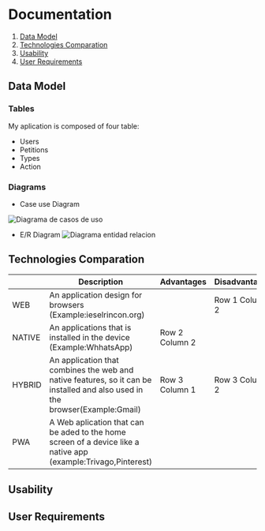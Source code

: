# Documentation
1. [Data Model](#data-model)
2. [Technologies Comparation](#technologies-comparation)
3. [Usability](#usability)
4. [User Requirements](#user-requirements)
## Data Model
### Tables
My aplication is composed of four table:
* Users
* Petitions
* Types
* Action
### Diagrams
* Case use Diagram

![Diagrama de casos de uso](https://github.com/KiraGONW/Proyecto_1-Ev_Enlaza/blob/master/docImg/CasosDeUso.PNG)
* E/R Diagram
![Diagrama entidad relacion](https://github.com/KiraGONW/Proyecto_1-Ev_Enlaza/blob/master/docImg/ER.PNG)
## Technologies Comparation
|   |Description|Advantages| Disadvantages |
|----|---------|------------------ | ------------------|
|WEB|An application design for browsers (Example:ieselrincon.org)|| Row 1 Column 2 | 
|NATIVE|An applications that is installed in the device (Example:WhhatsApp)| Row 2 Column 2 |
|HYBRID|An application that combines the web and native features, so it can be installed and also used in the browser(Example:Gmail)|Row 3 Column 1 | Row 3 Column 2 |
|PWA|A Web aplication that can be aded to the home screen of a device like a native app (example:Trivago,Pinterest)|||
## Usability
## User Requirements
